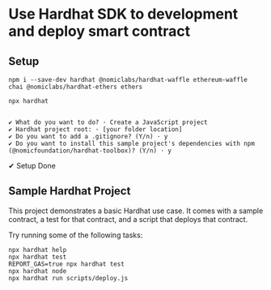 # Use Hardhat SDK to development and deploy smart contract

## Setup

```
npm i --save-dev hardhat @nomiclabs/hardhat-waffle ethereum-waffle chai @nomiclabs/hardhat-ethers ethers
```

```
npx hardhat


✔ What do you want to do? · Create a JavaScript project
✔ Hardhat project root: · [your folder location]
✔ Do you want to add a .gitignore? (Y/n) · y
✔ Do you want to install this sample project's dependencies with npm (@nomicfoundation/hardhat-toolbox)? (Y/n) · y
```

✔ Setup Done


## Sample Hardhat Project

This project demonstrates a basic Hardhat use case. It comes with a sample contract, a test for that contract, and a script that deploys that contract.

Try running some of the following tasks:

```shell
npx hardhat help
npx hardhat test
REPORT_GAS=true npx hardhat test
npx hardhat node
npx hardhat run scripts/deploy.js
```



